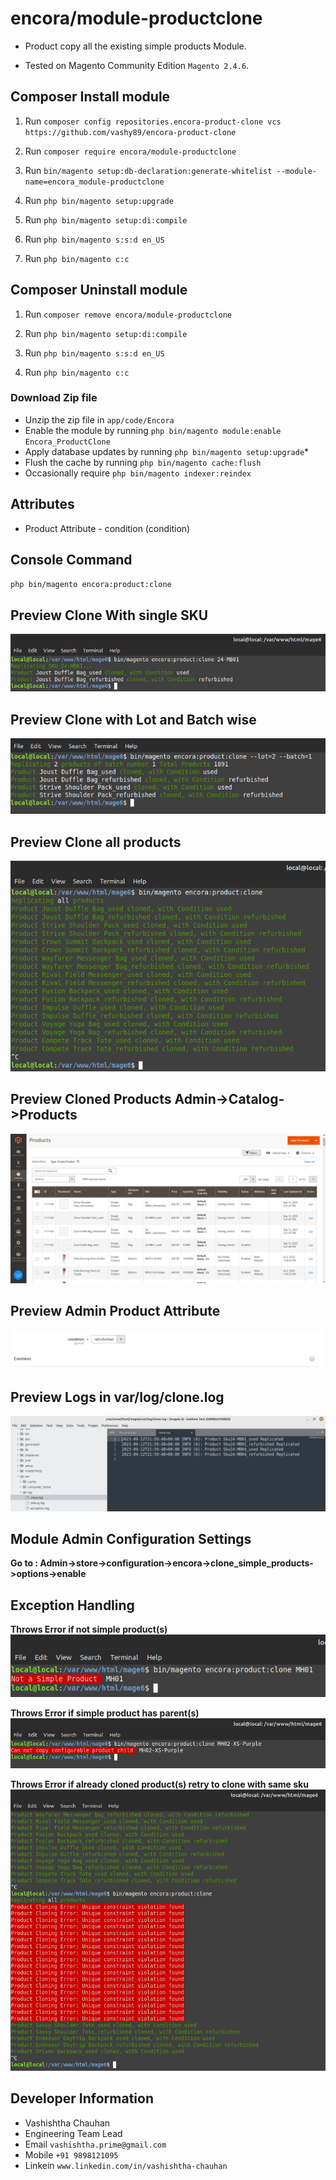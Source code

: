 # encora/module-productclone

- Product copy all the existing simple products Module. 

- Tested on Magento Community Edition  `Magento 2.4.6`.

## Composer Install module
1. Run `composer config repositories.encora-product-clone vcs https://github.com/vashy89/encora-product-clone`

2. Run `composer require encora/module-productclone`

3. Run `bin/magento setup:db-declaration:generate-whitelist --module-name=encora_module-productclone`

3. Run `php bin/magento setup:upgrade`

4. Run `php bin/magento setup:di:compile`

5. Run `php bin/magento s:s:d en_US`

6. Run `php bin/magento c:c`


## Composer Uninstall module

1. Run `composer remove encora/module-productclone`

2. Run `php bin/magento setup:di:compile`

3. Run `php bin/magento s:s:d en_US`

4. Run `php bin/magento c:c`


### Download Zip file

 - Unzip the zip file in `app/code/Encora`
 - Enable the module by running `php bin/magento module:enable Encora_ProductClone`
 - Apply database updates by running `php bin/magento setup:upgrade`\*
 - Flush the cache by running `php bin/magento cache:flush`
 - Occasionally require `php bin/magento indexer:reindex`

## Attributes

 - Product Attribute - condition (condition)
 
## Console Command
`php bin/magento encora:product:clone` 

## Preview Clone With single SKU 

![with_sku.png](/readme-images/with_sku.png "with_sku.png")

## Preview Clone with Lot and Batch wise

![batch_wise.png](/readme-images/batch_wise.png "batch_wise.png")

## Preview Clone all products

![clone_all.png](/readme-images/clone_all.png "clone_all.png")

## Preview Cloned Products Admin->Catalog->Products

![cloned_products_BE.png](/readme-images/cloned_products_BE.png "cloned_products_BE.png")

## Preview Admin Product Attribute

![prod_attr_be.png](/readme-images/prod_attr_be.png "prod_attr_be.png")

## Preview Logs in var/log/clone.log

![logs.png](/readme-images/logs.png "logs.png")

## Module Admin Configuration Settings

**Go to : Admin->store->configuration->encora->clone_simple_products->options->enable**


## Exception Handling

**Throws Error if not simple product(s)**
![not_simple_err.png](/readme-images/not_simple_err.png "not_simple_err.png")

**Throws Error if simple product has parent(s)**
![if_parent.png](/readme-images/if_parent.png "if_parent.png")

**Throws Error if already cloned product(s) retry to clone with same sku**
![known_err.png](/readme-images/known_err.png "known_err.png")



## Developer Information
- Vashishtha Chauhan
- Engineering Team Lead 
- Email `vashishtha.prime@gmail.com`
- Mobile `+91 9898121095`
- Linkein `www.linkedin.com/in/vashishtha-chauhan`
